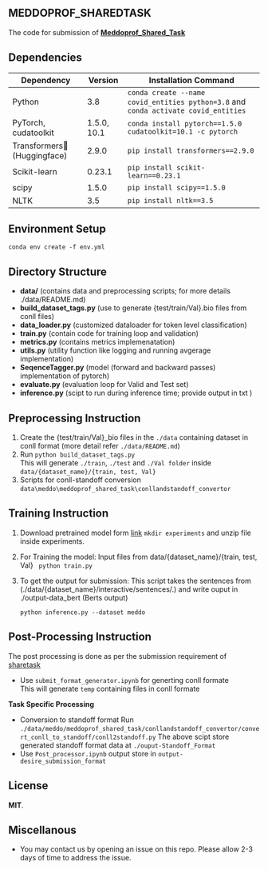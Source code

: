 ## MEDDOPROF_SHAREDTASK
The code for submission of [**Meddoprof_Shared_Task**](https://temu.bsc.es/meddoprof/) 

## Dependencies

| Dependency | Version | Installation Command |
| ---------- | ------- | -------------------- |
| Python     | 3.8     | `conda create --name covid_entities python=3.8` and `conda activate covid_entities` |
| PyTorch, cudatoolkit    | 1.5.0, 10.1   | `conda install pytorch==1.5.0 cudatoolkit=10.1 -c pytorch` |
| Transformers:hugs: (Huggingface) | 2.9.0 | `pip install transformers==2.9.0` |
| Scikit-learn | 0.23.1 | `pip install scikit-learn==0.23.1` |
| scipy        | 1.5.0  | `pip install scipy==1.5.0` |
| NLTK    | 3.5  | `pip install nltk==3.5` |

<!--
- python 3.8
```conda create --name covid_entities python=3.8``` & ```conda activate covid_entities```
- PyTorch 1.5.0, cudatoolkit=10.1
```conda install pytorch==1.5.0 cudatoolkit=10.1 -c pytorch```
- Huggingface transformers - 2.9.0
```pip install transformers==2.9.0```
- scikit-learn 0.23.1
```pip install scikit-learn==0.23.1```
- scipy 1.5.0
```pip install scipy==1.5.0```
- ekphrasis 0.5.1
```pip install nltk==3.5```
-->

## Environment Setup
```
conda env create -f env.yml
```

## Directory  Structure

- **data/** (contains data and preprocessing scripts; for more details ./data/README.md)
- **build_dataset_tags.py** (use to generate {test/train/Val}.bio files from conll files) 
- **data_loader.py** (customized dataloader for token level classification)
- **train.py** (contain code for training loop and validation)
- **metrics.py** (contains metrics implemenatation)
- **utils.py** (utility function like logging and running avgerage implementation)
- **SeqenceTagger.py** (model (forward and backward passes) implementation of pytorch)
- **evaluate.py** (evaluation loop for Valid and Test set)
- **inference.py** (scipt to run during inference time; provide output in txt )

## Preprocessing Instruction
1. Create the {test/train/Val}_bio files in the ```./data``` containing dataset in conll format  (more detail refer ```./data/README.md```)
2. Run ```python build_dataset_tags.py ```  
    This will generate ```./train```, ```./test``` and ```./Val folder``` inside ```data/{dataset_name}/{train, test, Val}```
3. Scripts for conll-standoff conversion ```data\meddo\meddoprof_shared_task\conllandstandoff_convertor```

## Training Instruction
1. Download pretrained model form [link](https://github.com/jharkawat/meddoprof_shared_task/releases/download/v0.1/meddo.zip)
 ```mkdir experiments``` and unzip file inside experiments.

2. For Training the model:
Input files from data/{dataset_name}/{train, test, Val}
    ``` python train.py```

3. To get the output for submission:
This script takes the sentences from (./data/{dataset_name}/interactive/sentences/.) and write ouput in ./output-data_bert (Berts output)

    ```python inference.py --dataset meddo```

## Post-Processing Instruction 
The post processing is done as per the submission requirement of [sharetask]()
- Use ```submit_format_generator.ipynb``` for generting conll formate  
    This will generate ```temp``` containing files in conll formate

**Task Specific Processing**
- Conversion to standoff format
    Run ```./data/meddo/meddoprof_shared_task/conllandstandoff_convertor/convert_conll_to_standoff/conll2standoff.py```
    The above scipt store generated standoff format data at ```./ouput-Standoff_Format```
- Use ```Post_processor.ipynb```
    output store in ```output-desire_submission_format```

## License
**MIT**.

## Miscellanous
- You may contact us by opening an issue on this repo. Please allow 2-3 days of time to address the issue.


